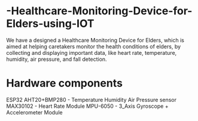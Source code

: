 # -Healthcare-Monitoring-Device-for-Elders-using-IOT
We have a designed a Healthcare Monitoring Device for Elders, which is aimed at helping caretakers monitor the health conditions of elders, by collecting and displaying important data, like heart rate, temperature, humidity, air pressure, and fall detection.

# Hardware components
ESP32 
AHT20+BMP280 - Temperature Humidity Air Pressure sensor
MAX30102 -  Heart Rate Module
MPU-6050 - 3_Axis Gyroscope + Accelerometer Module

